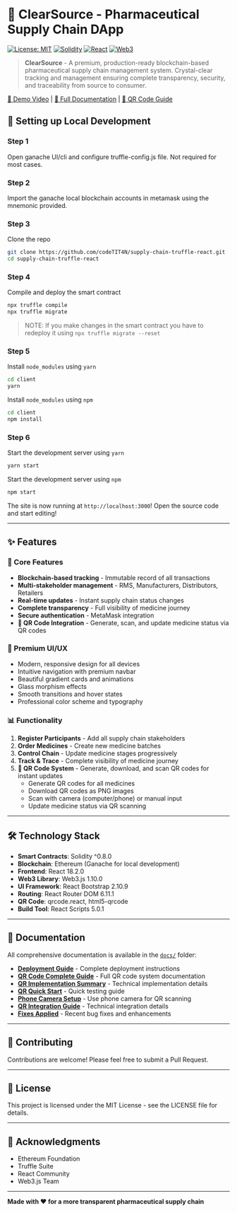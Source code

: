 # 💎 ClearSource - Pharmaceutical Supply Chain DApp

[![License: MIT](https://img.shields.io/badge/License-MIT-blue.svg)](https://opensource.org/licenses/MIT)
[![Solidity](https://img.shields.io/badge/Solidity-%5E0.8.0-363636.svg)](https://soliditylang.org/)
[![React](https://img.shields.io/badge/React-18.2.0-61DAFB.svg)](https://reactjs.org/)
[![Web3](https://img.shields.io/badge/Web3.js-1.10.0-F16822.svg)](https://web3js.readthedocs.io/)

> **ClearSource** - A premium, production-ready blockchain-based pharmaceutical supply chain management system. Crystal-clear tracking and management ensuring complete transparency, security, and traceability from source to consumer.

[🎥 Demo Video](https://www.youtube.com/watch?v=2e-NGuT1PnY) | [📖 Full Documentation](./docs/DEPLOYMENT.md) | [📱 QR Code Guide](./docs/QR_COMPLETE_GUIDE.md)

## 🔧 Setting up Local Development

### Step 1

Open ganache UI/cli and configure truffle-config.js file. Not required for most cases.

### Step 2

Import the ganache local blockchain accounts in metamask using the mnemonic provided.

### Step 3

Clone the repo

```bash
git clone https://github.com/codeTIT4N/supply-chain-truffle-react.git
cd supply-chain-truffle-react
```

### Step 4

Compile and deploy the smart contract

```bash
npx truffle compile
npx truffle migrate
```

> NOTE: If you make changes in the smart contract you have to redeploy it using `npx truffle migrate --reset`

### Step 5

Install `node_modules` using `yarn`

```bash
cd client
yarn
```

Install `node_modules` using `npm`

```bash
cd client
npm install
```

### Step 6

Start the development server using `yarn`

```bash
yarn start
```

Start the development server using `npm`

```bash
npm start
```

The site is now running at `http://localhost:3000`!
Open the source code and start editing!

---

## ✨ Features

### 🔐 Core Features
- **Blockchain-based tracking** - Immutable record of all transactions
- **Multi-stakeholder management** - RMS, Manufacturers, Distributors, Retailers
- **Real-time updates** - Instant supply chain status changes
- **Complete transparency** - Full visibility of medicine journey
- **Secure authentication** - MetaMask integration
- **📱 QR Code Integration** - Generate, scan, and update medicine status via QR codes

### 🎨 Premium UI/UX
- Modern, responsive design for all devices
- Intuitive navigation with premium navbar
- Beautiful gradient cards and animations
- Glass morphism effects
- Smooth transitions and hover states
- Professional color scheme and typography

### 📊 Functionality
1. **Register Participants** - Add all supply chain stakeholders
2. **Order Medicines** - Create new medicine batches
3. **Control Chain** - Update medicine stages progressively
4. **Track & Trace** - Complete visibility of medicine journey
5. **📱 QR Code System** - Generate, download, and scan QR codes for instant updates
   - Generate QR codes for all medicines
   - Download QR codes as PNG images
   - Scan with camera (computer/phone) or manual input
   - Update medicine status via QR scanning

---

## 🛠️ Technology Stack

- **Smart Contracts**: Solidity ^0.8.0
- **Blockchain**: Ethereum (Ganache for local development)
- **Frontend**: React 18.2.0
- **Web3 Library**: Web3.js 1.10.0
- **UI Framework**: React Bootstrap 2.10.9
- **Routing**: React Router DOM 6.11.1
- **QR Code**: qrcode.react, html5-qrcode
- **Build Tool**: React Scripts 5.0.1

---

## 📖 Documentation

All comprehensive documentation is available in the [`docs/`](./docs/) folder:

- **[Deployment Guide](./docs/DEPLOYMENT.md)** - Complete deployment instructions
- **[QR Code Complete Guide](./docs/QR_COMPLETE_GUIDE.md)** - Full QR code system documentation
- **[QR Implementation Summary](./docs/QR_IMPLEMENTATION_SUMMARY.md)** - Technical implementation details
- **[QR Quick Start](./docs/QR_QUICK_START.md)** - Quick testing guide
- **[Phone Camera Setup](./docs/PHONE_CAMERA_SETUP.md)** - Use phone camera for QR scanning
- **[QR Integration Guide](./docs/QR_INTEGRATION_GUIDE.md)** - Technical integration details
- **[Fixes Applied](./docs/FIXES_APPLIED.md)** - Recent bug fixes and enhancements

---

## 🤝 Contributing

Contributions are welcome! Please feel free to submit a Pull Request.

---

## 📄 License

This project is licensed under the MIT License - see the LICENSE file for details.

---

## 🌟 Acknowledgments

- Ethereum Foundation
- Truffle Suite
- React Community
- Web3.js Team

---

**Made with ❤️ for a more transparent pharmaceutical supply chain**
